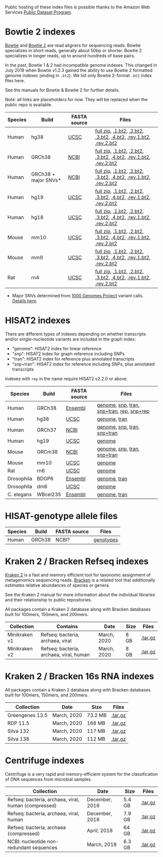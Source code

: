 Public hosting of these index files is possible thanks to the Amazon Web Services [Public Dataset Program](https://aws.amazon.com/opendata/public-datasets/).

# Bowtie 2 indexes

[Bowtie](http://bowtie-bio.sourceforge.net) and [Bowtie 2](http://bowtie-bio.sourceforge.net/bowtie2) are read aligners for sequencing reads.  Bowtie specializes in short reads, generally about 50bp or shorter.  Bowtie 2 specializes in longer reads, up to around hundreds of base pairs.

In the past, Bowtie 1 & 2 had incompatible genome indexes.  This changed in July 2019 when Bowtie v1.2.3 gained the ability to use Bowtie 2 formatted genome indexes (ending in `.bt2`).  We list only Bowtie 2-format `.bt2` index files here.

See the manuals for Bowtie & Bowtie 2 for further details.

Note: all links are placeholders for now.  They will be replaced when the public repo is available.

<div class="datatable-begin"></div>

Species | Build      | FASTA source | Files
------- | ---------  | ------------ | -----------
Human   | hg38       | [UCSC][bt2_hg38_source] | [full zip][bt2_hg38_full], [.1.bt2][bt2_hg38_1], [.2.bt2][bt2_hg38_2], [.3.bt2][bt2_hg38_3], [.4.bt2][bt2_hg38_4], [.rev.1.bt2][bt2_hg38_r1], [.rev.2.bt2][bt2_hg38_r2]
Human   | GRCh38     | [NCBI][bt2_GRCh38_source]     | [full zip][bt2_GRCh38_full], [.1.bt2][bt2_GRCh38_1], [.2.bt2][bt2_GRCh38_2], [.3.bt2][bt2_GRCh38_3], [.4.bt2][bt2_GRCh38_4], [.rev.1.bt2][bt2_GRCh38_r1], [.rev.2.bt2][bt2_GRCh38_r2]
Human   | GRCh38 + major SNVs* | [NCBI][bt2_grch38_1kgmaj_source] | [full zip][bt2_grch38_1kgmaj_full], [.1.bt2][bt2_grch38_1kgmaj_1], [.2.bt2][bt2_grch38_1kgmaj_2], [.3.bt2][bt2_grch38_1kgmaj_3], [.4.bt2][bt2_grch38_1kgmaj_4], [.rev.1.bt2][bt2_grch38_1kgmaj_r1], [.rev.2.bt2][bt2_grch38_1kgmaj_r2]
Human   | hg19 | [UCSC][bt2_hg19_source] | [full zip][bt2_hg19_full], [.1.bt2][bt2_hg19_1], [.2.bt2][bt2_hg19_2], [.3.bt2][bt2_hg19_3], [.4.bt2][bt2_hg19_4], [.rev.1.bt2][bt2_hg19_r1], [.rev.2.bt2][bt2_hg19_r2]
Human   | hg18 | [UCSC][bt2_hg18_source] | [full zip][bt2_hg18_full], [.1.bt2][bt2_hg18_1], [.2.bt2][bt2_hg18_2], [.3.bt2][bt2_hg18_3], [.4.bt2][bt2_hg18_4], [.rev.1.bt2][bt2_hg18_r1], [.rev.2.bt2][bt2_hg18_r2]
Mouse   | mm10 | [UCSC][bt2_mm10_source] | [full zip][bt2_mm10_full], [.1.bt2][bt2_mm10_1], [.2.bt2][bt2_mm10_2], [.3.bt2][bt2_mm10_3], [.4.bt2][bt2_mm10_4], [.rev.1.bt2][bt2_mm10_r1], [.rev.2.bt2][bt2_mm10_r2]
Mouse   | mm9 | [UCSC][bt2_mm9_source] | [full zip][bt2_mm9_full], [.1.bt2][bt2_mm9_1], [.2.bt2][bt2_mm9_2], [.3.bt2][bt2_mm9_3], [.4.bt2][bt2_mm9_4], [.rev.1.bt2][bt2_mm9_r1], [.rev.2.bt2][bt2_mm9_r2]
Rat   | rn4 | [UCSC][bt2_rn4_source] | [full zip][bt2_rn4_full], [.1.bt2][bt2_rn4_1], [.2.bt2][bt2_rn4_2], [.3.bt2][bt2_rn4_3], [.4.bt2][bt2_rn4_4], [.rev.1.bt2][bt2_rn4_r1], [.rev.2.bt2][bt2_rn4_r2]

<div class="datatable-end"></div>

* Major SNVs determined from [1000 Genomes Project](https://www.internationalgenome.org) variant calls.  [Details here](https://github.com/BenLangmead/bowtie-majref).

[bt2_hg38_source]: https://aws.amazon.com
[bt2_hg38_full]: https://aws.amazon.com
[bt2_hg38_1]: https://aws.amazon.com
[bt2_hg38_2]: https://aws.amazon.com
[bt2_hg38_3]: https://aws.amazon.com
[bt2_hg38_4]: https://aws.amazon.com
[bt2_hg38_r1]: https://aws.amazon.com
[bt2_hg38_r2]: https://aws.amazon.com

[bt2_GRCh38_source]: https://aws.amazon.com
[bt2_GRCh38_full]: https://aws.amazon.com
[bt2_GRCh38_1]: https://aws.amazon.com
[bt2_GRCh38_2]: https://aws.amazon.com
[bt2_GRCh38_3]: https://aws.amazon.com
[bt2_GRCh38_4]: https://aws.amazon.com
[bt2_GRCh38_r1]: https://aws.amazon.com
[bt2_GRCh38_r2]: https://aws.amazon.com

[bt2_grch38_1kgmaj_source]: https://aws.amazon.com
[bt2_grch38_1kgmaj_full]: https://aws.amazon.com
[bt2_grch38_1kgmaj_1]: https://aws.amazon.com
[bt2_grch38_1kgmaj_2]: https://aws.amazon.com
[bt2_grch38_1kgmaj_3]: https://aws.amazon.com
[bt2_grch38_1kgmaj_4]: https://aws.amazon.com
[bt2_grch38_1kgmaj_r1]: https://aws.amazon.com
[bt2_grch38_1kgmaj_r2]: https://aws.amazon.com

[bt2_hg19_source]: https://aws.amazon.com
[bt2_hg19_full]: https://aws.amazon.com
[bt2_hg19_1]: https://aws.amazon.com
[bt2_hg19_2]: https://aws.amazon.com
[bt2_hg19_3]: https://aws.amazon.com
[bt2_hg19_4]: https://aws.amazon.com
[bt2_hg19_r1]: https://aws.amazon.com
[bt2_hg19_r2]: https://aws.amazon.com

[bt2_hg18_source]: https://aws.amazon.com
[bt2_hg18_full]: https://aws.amazon.com
[bt2_hg18_1]: https://aws.amazon.com
[bt2_hg18_2]: https://aws.amazon.com
[bt2_hg18_3]: https://aws.amazon.com
[bt2_hg18_4]: https://aws.amazon.com
[bt2_hg18_r1]: https://aws.amazon.com
[bt2_hg18_r2]: https://aws.amazon.com

[bt2_mm10_source]: https://aws.amazon.com
[bt2_mm10_full]: https://aws.amazon.com
[bt2_mm10_1]: https://aws.amazon.com
[bt2_mm10_2]: https://aws.amazon.com
[bt2_mm10_3]: https://aws.amazon.com
[bt2_mm10_4]: https://aws.amazon.com
[bt2_mm10_r1]: https://aws.amazon.com
[bt2_mm10_r2]: https://aws.amazon.com

[bt2_mm9_source]: https://aws.amazon.com
[bt2_mm9_full]: https://aws.amazon.com
[bt2_mm9_1]: https://aws.amazon.com
[bt2_mm9_2]: https://aws.amazon.com
[bt2_mm9_3]: https://aws.amazon.com
[bt2_mm9_4]: https://aws.amazon.com
[bt2_mm9_r1]: https://aws.amazon.com
[bt2_mm9_r2]: https://aws.amazon.com

[bt2_rn4_source]: https://aws.amazon.com
[bt2_rn4_full]: https://aws.amazon.com
[bt2_rn4_1]: https://aws.amazon.com
[bt2_rn4_2]: https://aws.amazon.com
[bt2_rn4_3]: https://aws.amazon.com
[bt2_rn4_4]: https://aws.amazon.com
[bt2_rn4_r1]: https://aws.amazon.com
[bt2_rn4_r2]: https://aws.amazon.com

# HISAT2 indexes

There are different types of indexes depending on whether transcripts and/or single-nucleotide variants are included in the graph index:

* "genome": HISAT2 index for linear reference
* "snp": HISAT2 index for graph reference including SNPs
* "tran": HISAT2 index for reference plus annotated transcripts
* "snp+tran": HISAT2 index for reference including SNPs, plus annotated transcripts

Indexes with `rep` in the name require HISAT2 v2.2.0 or above.

<div class="datatable-begin"></div>

Species    | Build      | FASTA source | Files
---------- | ---------  | ------------ | -----------
Human      | GRCh38     | [Ensembl][ht2_grch38_source]    | [genome][ht2_grch38_genome], [snp][ht2_grch38_snp], [tran][ht2_grch38_tran], [snp+tran][ht2_grch38_snptran], [rep][ht2_grch38_rep], [snp+rep][ht2_grch38_snprep]
Human      | hg38       | [UCSC][ht2_hg38_source]         | [genome][ht2_hg38_genome], [tran][ht2_hg38_tran]
Human      | GRCh37     | [NCBI][ht2_grch37_source]       | [genome][ht2_grch37_genome], [snp][ht2_grch37_snp], [tran][ht2_grch37_tran], [snp+tran][ht2_grch37_snptran]
Human      | hg19       | [UCSC][ht2_hg19_source]         | [genome][ht2_hg19_genome]
Mouse      | GRCm38     | [NCBI][ht2_grcm38_source]       | [genome][ht2_grcm38_genome], [snp][ht2_grcm38_snp], [tran][ht2_grcm38_tran], [snp+tran][ht2_grcm38_snptran]
Mouse      | mm10       | [UCSC][ht2_mm10_source]         | [genome][ht2_mm10_genome]
Rat        | rn6        | [UCSC][ht2_rn6_source]          | [genome][ht2_rn6_genome]
Drosophila | BDGP6      | [Ensembl][ht2_bdgp6_source]     | [genome][ht2_bdgp6_genome], [tran][ht2_bdgp6_tran]
Drosophila | dm6        | [UCSC][ht2_dm6_source]          | [genome][ht2_dm6_genome]
C. elegans | WBcel235   | [Ensembl][ht2_wbcel235_source]  | [genome][ht2_wbcel235_genome], [tran][ht2_wbcel235_tran]

<div class="datatable-end"></div>

[ht2_grch38_source]: https://github.com/DaehwanKimLab/hisat2/blob/master/scripts/make_grch38.sh
[ht2_grch38_genome]: https://cloud.biohpc.swmed.edu/index.php/s/grch38/download
[ht2_grch38_snp]: https://cloud.biohpc.swmed.edu/index.php/s/grch38_snp/download
[ht2_grch38_tran]: https://cloud.biohpc.swmed.edu/index.php/s/grch38_tran/download
[ht2_grch38_snptran]: https://cloud.biohpc.swmed.edu/index.php/s/grch38_snp_tran/download
[ht2_grch38_rep]: https://cloud.biohpc.swmed.edu/index.php/s/grch38_rep/download
[ht2_grch38_snprep]: https://cloud.biohpc.swmed.edu/index.php/s/grch38_snp_rep/download

[ht2_hg38_source]: https://github.com/DaehwanKimLab/hisat2/blob/master/scripts/make_hg38.sh
[ht2_hg38_genome]: https://cloud.biohpc.swmed.edu/index.php/s/hg38/download
[ht2_hg38_tran]: https://cloud.biohpc.swmed.edu/index.php/s/hg38_tran/download

[ht2_grch37_source]: https://github.com/infphilo/hisat2/blob/master/scripts/make_grch37.sh
[ht2_grch37_genome]: https://cloud.biohpc.swmed.edu/index.php/s/grch37/download
[ht2_grch37_snp]: https://cloud.biohpc.swmed.edu/index.php/s/grch37_snp/download
[ht2_grch37_tran]: https://cloud.biohpc.swmed.edu/index.php/s/grch37_tran/download
[ht2_grch37_snptran]: https://cloud.biohpc.swmed.edu/index.php/s/grch37_snp_tran/download

[ht2_hg19_source]: https://github.com/DaehwanKimLab/hisat2/blob/master/scripts/make_hg19.sh
[ht2_hg19_genome]: https://cloud.biohpc.swmed.edu/index.php/s/hg19/download

[ht2_grcm38_source]: https://github.com/infphilo/hisat2/blob/master/scripts/make_grcm38.sh
[ht2_grcm38_genome]: https://cloud.biohpc.swmed.edu/index.php/s/grcm38/download
[ht2_grcm38_snp]: https://cloud.biohpc.swmed.edu/index.php/s/grcm38_snp/download
[ht2_grcm38_tran]: https://cloud.biohpc.swmed.edu/index.php/s/grcm38_tran/download
[ht2_grcm38_snptran]: https://cloud.biohpc.swmed.edu/index.php/s/grcm38_snp_tran/download

[ht2_mm10_source]: https://github.com/DaehwanKimLab/hisat2/blob/master/scripts/make_mm10.sh
[ht2_mm10_genome]: https://cloud.biohpc.swmed.edu/index.php/s/mm10/download

[ht2_rn6_source]: https://github.com/DaehwanKimLab/hisat2/blob/master/scripts/make_rn6.sh
[ht2_rn6_genome]: https://cloud.biohpc.swmed.edu/index.php/s/rn6/download

[ht2_bdgp6_source]: https://github.com/infphilo/hisat2/blob/master/scripts/make_bdgp6.sh
[//]: # ([ht2_bdgp6_genome]: ftp://ftp.ccb.jhu.edu/pub/infphilo/hisat2/data/bdgp6.tar.gz)
[//]: # ([ht2_bdgp6_tran]: ftp://ftp.ccb.jhu.edu/pub/infphilo/hisat2/data/bdgp6_tran.tar.gz)
[ht2_bdgp6_genome]: https://aws.amazon.com
[ht2_bdgp6_tran]: https://aws.amazon.com

[ht2_dm6_source]: https://github.com/infphilo/hisat2/blob/master/scripts/make_dm6.sh
[//]: # ([ht2_dm6_genome]: ftp://ftp.ccb.jhu.edu/pub/infphilo/hisat2/data/dm6.tar.gz)
[ht2_dm6_genome]: https://aws.amazon.com

[ht2_wbcel235_source]: https://github.com/infphilo/hisat2/blob/master/scripts/make_wbcel235.sh
[//]: # ([ht2_wbcel235_genome]: ftp://ftp.ccb.jhu.edu/pub/infphilo/hisat2/data/wbcel235.tar.gz)
[//]: # ([ht2_wbcel235_tran]: ftp://ftp.ccb.jhu.edu/pub/infphilo/hisat2/data/wbcel235_tran.tar.gz)
[ht2_wbcel235_genome]: https://aws.amazon.com
[ht2_wbcel235_tran]: https://aws.amazon.com

# HISAT-genotype allele files

Species | Build | FASTA source | Files
------- | ---------  | ------------ | -----------
Human | GRCh38 | NCBI? | [genotypes][htg_genotypes]

[htg_genotypes]: ftp://ftp.ccb.jhu.edu/pub/infphilo/hisat-genotype/data/genotype_genome_20180128.tar.gz

# Kraken 2 / Bracken Refseq indexes

[Kraken 2](https://github.com/DerrickWood/kraken2/wiki) is a fast and memory efficient tool for taxonomic assignment of metagenomics sequencing reads.  [Bracken](https://ccb.jhu.edu/software/bracken/) is a related tool that additionally estimates relative abundances of species or genera.

See the Kraken 2 manual for more information about the individual libraries and their relationship to public repositories.

All packages contain a Kraken 2 database along with Bracken databases built for 100mers, 150mers, and 200mers.

<div class="datatable-begin"></div>

Collection    |     Contains                            | Date             | Size  | Files
------------- | --------------------------------------- | ---------------- | ----- | -----------
Minikraken v1 | Refseq: bacteria, archaea, viral        | March, 2020      |  8 GB | [.tar.gz][k2_mini_v1]
Minikraken v2 | Refseq: bacteria, archaea, viral, human | March, 2020      |  8 GB | [.tar.gz][k2_mini_v2]

<div class="datatable-end"></div>

[k2_mini_v1]: https://aws.amazon.com
[k2_mini_v2]: https://aws.amazon.com
[//]: # ([k2_mini_v1]: ftp://ftp.ccb.jhu.edu/pub/data/kraken2_dbs/old/minikraken2_v1_8GB_201904.tgz)
[//]: # ([k2_mini_v2]: ftp://ftp.ccb.jhu.edu/pub/data/kraken2_dbs/old/minikraken2_v2_8GB_201904.tgz)

# Kraken 2 / Bracken 16s RNA indexes

All packages contain a Kraken 2 database along with Bracken databases built for 100mers, 150mers, and 200mers.

<div class="datatable-begin"></div>

Collection              | Date             | Size     | Files
----------------------- | ---------------- | -------- | -----
Greengenes 13.5         |  March, 2020     | 73.2 MB  | [.tar.gz][k2_16s_greengenes_135]
RDP 11.5                |  March, 2020     | 168 MB   | [.tar.gz][k2_16s_rdp_115]
Silva 132               |  March, 2020     | 117 MB   | [.tar.gz][k2_16s_silva_132]
Silva 138               |  March, 2020     | 112 MB   | [.tar.gz][k2_16s_silva_138]

<div class="datatable-end"></div>

[k2_16s_greengenes_135]: https://aws.amazon.com
[k2_16s_rdp_115]: https://aws.amazon.com
[k2_16s_silva_132]: https://aws.amazon.com
[k2_16s_silva_138]: https://aws.amazon.com

[//]: # ([k2_16s_greengenes_135]: ftp://ftp.ccb.jhu.edu/pub/data/kraken2_dbs/16S_Greengenes13.5_20200326.tgz)
[//]: # ([k2_16s_rdp_115]: ftp://ftp.ccb.jhu.edu/pub/data/kraken2_dbs/16S_RDP11.5_20200326.tgz)
[//]: # ([k2_16s_silva_132]: ftp://ftp.ccb.jhu.edu/pub/data/kraken2_dbs/16S_Silva132_20200326.tgz)
[//]: # ([k2_16s_silva_138]: ftp://ftp.ccb.jhu.edu/pub/data/kraken2_dbs/16S_Silva138_20200326.tgz)

# Centrifuge indexes

Centrifuge is a very rapid and memory-efficient system for the classification of DNA sequences from microbial samples.

<div class="datatable-begin"></div>

Collection                                           | Date            | Size    | Files
---------------------------------------------------- | --------------- | ------- | -----
Refseq: bacteria, archaea, viral, human (compressed) |  December, 2016 | 5.4 GB  | [.tar.gz][cent_bavm_comp]
Refseq: bacteria, archaea, viral, human              |  December, 2016 | 7.9 GB  | [.tar.gz][cent_bavm]
Refseq: bacteria, archaea (compressed)               |  April, 2018    | 64 GB   | [.tar.gz][cent_ba_comp]
NCBI: nucleotide non-redundant sequences             |  March, 2018    | 6.3 GB  | [.tar.gz][cent_nt]

<div class="datatable-end"></div>

[cent_bavm_comp]: https://aws.amazon.com
[cent_bavm]: https://aws.amazon.com
[cent_ba_comp]: https://aws.amazon.com
[cent_nt]: https://aws.amazon.com

[//]: # ([cent_bavm_comp]: ftp://ftp.ccb.jhu.edu/pub/infphilo/centrifuge/data/p_compressed+h+v.tar.gz)
[//]: # ([cent_bavm]: ftp://ftp.ccb.jhu.edu/pub/infphilo/centrifuge/data/p+h+v.tar.gz)
[//]: # ([cent_ba_comp]: ftp://ftp.ccb.jhu.edu/pub/infphilo/centrifuge/data/p_compressed_2018_4_15.tar.gz)
[//]: # ([cent_nt]: ftp://ftp.ccb.jhu.edu/pub/infphilo/centrifuge/data/nt_2018_3_3.tar.gz)
